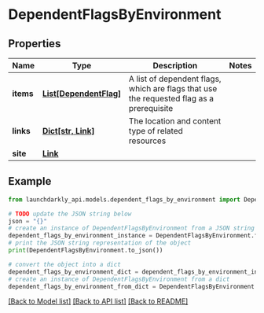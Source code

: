 # DependentFlagsByEnvironment


## Properties

Name | Type | Description | Notes
------------ | ------------- | ------------- | -------------
**items** | [**List[DependentFlag]**](DependentFlag.md) | A list of dependent flags, which are flags that use the requested flag as a prerequisite | 
**links** | [**Dict[str, Link]**](Link.md) | The location and content type of related resources | 
**site** | [**Link**](Link.md) |  | 

## Example

```python
from launchdarkly_api.models.dependent_flags_by_environment import DependentFlagsByEnvironment

# TODO update the JSON string below
json = "{}"
# create an instance of DependentFlagsByEnvironment from a JSON string
dependent_flags_by_environment_instance = DependentFlagsByEnvironment.from_json(json)
# print the JSON string representation of the object
print(DependentFlagsByEnvironment.to_json())

# convert the object into a dict
dependent_flags_by_environment_dict = dependent_flags_by_environment_instance.to_dict()
# create an instance of DependentFlagsByEnvironment from a dict
dependent_flags_by_environment_from_dict = DependentFlagsByEnvironment.from_dict(dependent_flags_by_environment_dict)
```
[[Back to Model list]](../README.md#documentation-for-models) [[Back to API list]](../README.md#documentation-for-api-endpoints) [[Back to README]](../README.md)


